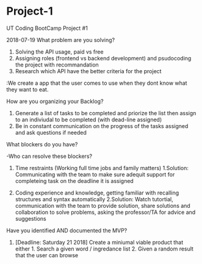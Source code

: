 # Project-1
UT Coding BootCamp Project #1


2018-07-19
What problem are you solving?

1. Solving the API usage, paid vs free
2. Assigning roles (frontend vs backend development) and psudocoding the project with recommandation
3. Research which API have the better criteria for the project

:We create a app that the user comes to use when they dont know what they want to eat.

How are you organizing your Backlog?

1. Generate a list of tasks to be completed and priorize the list then assign to an indiviudal to be completed (with dead-line assigned)
2. Be in constant communication on the progress of the tasks assigned and ask questions if needed


What blockers do you have?

-Who can resolve these blockers?

1. Time restraints (Working full time jobs and family matters)
1.Solution: Communicating with the team to make sure adequit support for completeing task on the deadline it is assigned

2. Coding experience and knowledge, getting familiar with recalling structures and syntax automatically
2.Solution: Watch tutortial, communication with the team to provide solution, share solutions and collaboration to solve problems, asking the professor/TA for advice and suggestions 

Have you identified AND documented the MVP?
1. [Deadline: Saturday 21 2018] Create a miniumal viable product that either 1. Search a given word / ingredance list 2. Given a random result that the user can browse